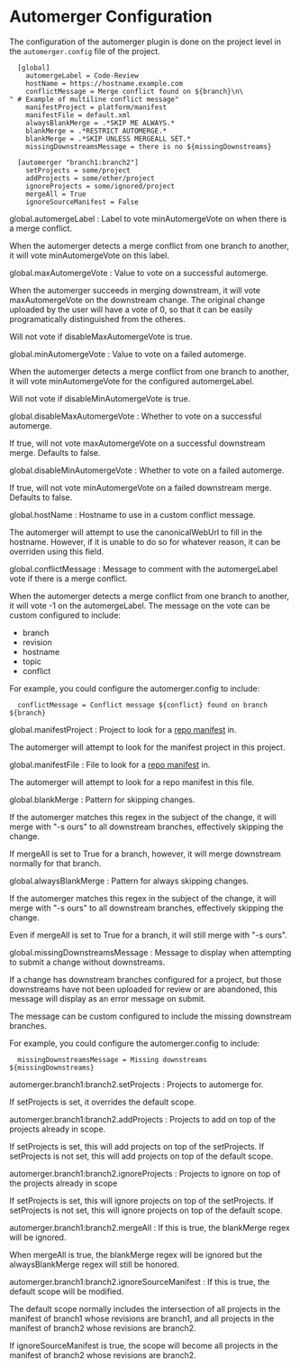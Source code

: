 Automerger Configuration
======================

The configuration of the automerger plugin is done on the project level in
the `automerger.config` file of the project.

```
  [global]
    automergeLabel = Code-Review
    hostName = https://hostname.example.com
    conflictMessage = Merge conflict found on ${branch}\n\
" # Example of multiline conflict message"
    manifestProject = platform/manifest
    manifestFile = default.xml
    alwaysBlankMerge = .*SKIP ME ALWAYS.*
    blankMerge = .*RESTRICT AUTOMERGE.*
    blankMerge = .*SKIP UNLESS MERGEALL SET.*
    missingDownstreamsMessage = there is no ${missingDownstreams}

  [automerger "branch1:branch2"]
    setProjects = some/project
    addProjects = some/other/project
    ignoreProjects = some/ignored/project
    mergeAll = True
    ignoreSourceManifest = False
```

global.automergeLabel
: Label to vote minAutomergeVote on when there is a merge conflict.

  When the automerger detects a merge conflict from one branch to another, it
  will vote minAutomergeVote on this label.

global.maxAutomergeVote
: Value to vote on a successful automerge.

  When the automerger succeeds in merging downstream, it will vote
  maxAutomergeVote on the downstream change. The original change uploaded by
  the user will have a vote of 0, so that it can be easily programatically
  distinguished from the otheres.

  Will not vote if disableMaxAutomergeVote is true.

global.minAutomergeVote
: Value to vote on a failed automerge.

  When the automerger detects a merge conflict from one branch to another, it
  will vote minAutomergeVote for the configured automergeLabel.

  Will not vote if disableMinAutomergeVote is true.

global.disableMaxAutomergeVote
: Whether to vote on a successful automerge.

  If true, will not vote maxAutomergeVote on a successful downstream merge.
  Defaults to false.

global.disableMinAutomergeVote
: Whether to vote on a failed automerge.

  If true, will not vote minAutomergeVote on a failed downstream merge.
  Defaults to false.

global.hostName
: Hostname to use in a custom conflict message.

  The automerger will attempt to use the canonicalWebUrl to fill in the
  hostname. However, if it is unable to do so for whatever reason, it can be
  overriden using this field.

global.conflictMessage
: Message to comment with the automergeLabel vote if there is a merge conflict.

  When the automerger detects a merge conflict from one branch to another, it
  will vote -1 on the automergeLabel. The message on the vote can be custom
  configured to include:

  - branch
  - revision
  - hostname
  - topic
  - conflict

  For example, you could configure the automerger.config to include:

  ```
    conflictMessage = Conflict message ${conflict} found on branch ${branch}
  ```

global.manifestProject
: Project to look for a [repo manifest][1] in.

  The automerger will attempt to look for the manifest project in this project.

global.manifestFile
: File to look for a [repo manifest][1] in.

  The automerger will attempt to look for a repo manifest in this file.

[1]: https://gerrit.googlesource.com/git-repo/

global.blankMerge
: Pattern for skipping changes.

  If the automerger matches this regex in the subject of the change, it will
  merge with "-s ours" to all downstream branches, effectively skipping the
  change.

  If mergeAll is set to True for a branch, however, it will merge downstream
  normally for that branch.

global.alwaysBlankMerge
: Pattern for always skipping changes.

  If the automerger matches this regex in the subject of the change, it will
  merge with "-s ours" to all downstream branches, effectively skipping the
  change.

  Even if mergeAll is set to True for a branch, it will still merge with
  "-s ours".

global.missingDownstreamsMessage
: Message to display when attempting to submit a change without downstreams.

  If a change has downstream branches configured for a project, but those
  downstreams have not been uploaded for review or are abandoned, this message
  will display as an error message on submit.

  The message can be custom configured to include the missing downstream
  branches.

  For example, you could configure the automerger.config to include:

  ```
    missingDownstreamsMessage = Missing downstreams ${missingDownstreams}
  ```

automerger.branch1:branch2.setProjects
: Projects to automerge for.

  If setProjects is set, it overrides the default scope.

automerger.branch1:branch2.addProjects
: Projects to add on top of the projects already in scope.

  If setProjects is set, this will add projects on top of the setProjects.
  If setProjects is not set, this will add projects on top of the default scope.

automerger.branch1:branch2.ignoreProjects
: Projects to ignore on top of the projects already in scope

  If setProjects is set, this will ignore projects on top of the setProjects.
  If setProjects is not set, this will ignore projects on top of the default
  scope.

automerger.branch1:branch2.mergeAll
: If this is true, the blankMerge regex will be ignored.

  When mergeAll is true, the blankMerge regex will be ignored but the
  alwaysBlankMerge regex will still be honored.

automerger.branch1:branch2.ignoreSourceManifest
: If this is true, the default scope will be modified.

  The default scope normally includes the intersection of all projects in the
  manifest of branch1 whose revisions are branch1, and all projects in the
  manifest of branch2 whose revisions are branch2.

  If ignoreSourceManifest is true, the scope will become all projects in the
  manifest of branch2 whose revisions are branch2.